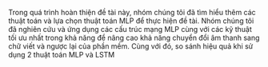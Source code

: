 Trong quá trình hoàn thiện đề tài này, nhóm chúng tôi đã tìm hiểu thêm các thuật toán và lựa chọn thuật toán MLP để thực hiện đề tài. 
Nhóm chúng tôi đã nghiên cứu và ứng dụng các cấu trúc mạng MLP cùng với các kỹ thuật tối ưu nhất trong khả năng để nâng cao khả năng chuyển đổi âm thanh sang chữ viết và ngược lại của phần mềm.
Cùng với đó, so sánh hiệu quả khi sử dụng 2 thuật toán MLP và LSTM

